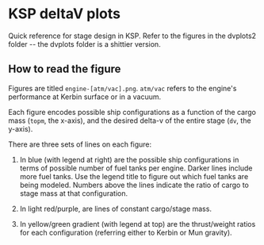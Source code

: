 # KSP deltaV plots

Quick reference for stage design in KSP. Refer to the figures in the
dvplots2 folder -- the dvplots folder is a shittier version.

## How to read the figure

Figures are titled `engine-[atm/vac].png`. `atm/vac` refers to the engine's
performance at Kerbin surface or in a vacuum.

Each figure encodes possible ship configurations as a function of the cargo
mass (`topm`, the x-axis), and the desired delta-v of the entire stage (`dv`,
the y-axis).

There are three sets of lines on each figure:

1. In blue (with legend at right) are the possible ship configurations in terms
of possible number of fuel tanks per engine. Darker lines include more fuel
tanks. Use the legend title to figure out which fuel tanks are being modeled.
Numbers above the lines indicate the ratio of cargo to stage mass at that
configuration.

2. In light red/purple, are lines of constant cargo/stage mass.

3. In yellow/green gradient (with legend at top) are the thrust/weight ratios
for each configuration (referring either to Kerbin or Mun gravity).

